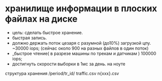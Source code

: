 хранилище информации в плоских файлах на диске
===
* цель: сделать быстрое хранение.
* быстрая запись.
* должно держать поток цезаря с разумной (до10%) загрузкой цпу. ~30000 iops; (сейчас около 900 на разных файлов в один поток)
* _быстрое чтение( в разрезе машины по трекам и датчикам ) 100000 iops; 
* достигнуть скорости выборки в 1мс за день. 
на ноуте


структура хранения 
/period/tr_id/
  traffic.csv
  n{xxx}.csv
  
  